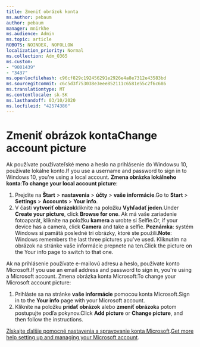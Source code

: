 ```yaml
---
title: Zmeniť obrázok konta
ms.author: pebaum
author: pebaum
manager: mnirkhe
ms.audience: Admin
ms.topic: article
ROBOTS: NOINDEX, NOFOLLOW
localization_priority: Normal
ms.collection: Adm_O365
ms.custom:
- "9001439"
- "3437"
ms.openlocfilehash: c96cf829c192456291e2926e4a8e7312e43583bd
ms.sourcegitcommit: c6c5d3f753038e3eee852111c6581e55c2f6c686
ms.translationtype: MT
ms.contentlocale: sk-SK
ms.lasthandoff: 03/10/2020
ms.locfileid: "42574386"
---
```

# <a name="change-account-picture"></a><span data-ttu-id="be8f9-102">Zmeniť obrázok konta</span><span class="sxs-lookup"><span data-stu-id="be8f9-102">Change account picture</span></span>

<span data-ttu-id="be8f9-103">Ak používate používateľské meno a heslo na prihlásenie do Windowsu 10, používate lokálne konto.</span><span class="sxs-lookup"><span data-stu-id="be8f9-103">If you use a username and password to sign in to Windows 10, you're using a local account.</span></span> <span data-ttu-id="be8f9-104">**Zmena obrázka lokálneho konta**:</span><span class="sxs-lookup"><span data-stu-id="be8f9-104">**To change your local account picture**:</span></span>

1. <span data-ttu-id="be8f9-105">Prejdite na **Štart** > **nastavenia** > **účty** > **vaše informácie**.</span><span class="sxs-lookup"><span data-stu-id="be8f9-105">Go to **Start** > **Settings** > **Accounts** > **Your info**.</span></span>
2. <span data-ttu-id="be8f9-106">V časti **vytvoriť obrázok**kliknite na položku **Vyhľadať jeden**.</span><span class="sxs-lookup"><span data-stu-id="be8f9-106">Under **Create your picture**, click **Browse for one**.</span></span> <span data-ttu-id="be8f9-107">Ak má vaše zariadenie fotoaparát, kliknite na položku **kamera** a urobte si Selfie.</span><span class="sxs-lookup"><span data-stu-id="be8f9-107">Or, if your device has a camera, click **Camera** and take a selfie.</span></span> 
    <span data-ttu-id="be8f9-108">**Poznámka**: systém Windows si pamätá posledné tri obrázky, ktoré ste použili.</span><span class="sxs-lookup"><span data-stu-id="be8f9-108">**Note**: Windows remembers the last three pictures you've used.</span></span> <span data-ttu-id="be8f9-109">Kliknutím na obrázok na stránke vaše informácie prepnete na ten.</span><span class="sxs-lookup"><span data-stu-id="be8f9-109">Click the picture on the Your info page to switch to that one.</span></span>

<span data-ttu-id="be8f9-110">Ak na prihlásenie používate e-mailovú adresu a heslo, používate konto Microsoft.</span><span class="sxs-lookup"><span data-stu-id="be8f9-110">If you use an email address and password to sign in, you're using a Microsoft account.</span></span> <span data-ttu-id="be8f9-111">Zmena obrázka konta Microsoft:</span><span class="sxs-lookup"><span data-stu-id="be8f9-111">To change your Microsoft account picture:</span></span>

1. <span data-ttu-id="be8f9-112">Prihláste sa na stránke **vaše informácie** pomocou konta Microsoft.</span><span class="sxs-lookup"><span data-stu-id="be8f9-112">Sign in to the **Your info** page with your Microsoft account.</span></span>
2. <span data-ttu-id="be8f9-113">Kliknite na položku **pridať obrázok** alebo **zmeniť obrázok**a potom postupujte podľa pokynov.</span><span class="sxs-lookup"><span data-stu-id="be8f9-113">Click **Add picture** or **Change picture**, and then follow the instructions.</span></span>

<span data-ttu-id="be8f9-114">[Získajte ďalšie pomocné nastavenia a spravovanie konta Microsoft](https://support.microsoft.com/products/microsoft-account?category=manage-account).</span><span class="sxs-lookup"><span data-stu-id="be8f9-114">[Get more help setting up and managing your Microsoft account](https://support.microsoft.com/products/microsoft-account?category=manage-account).</span></span>

